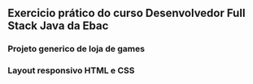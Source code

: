 ## Exercicio prático do curso Desenvolvedor Full Stack Java da Ebac

### Projeto generico de loja de games

### Layout responsivo HTML e CSS


